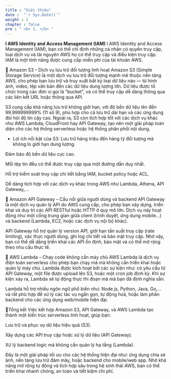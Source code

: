 ```yaml
---
title : "Giới thiệu"
date :  "`r Sys.Date()`" 
weight : 1 
chapter : false
pre : " <b> 1. </b> "
---
```

**l AWS Identity and Access Management (IAM)** l AWS Identity and Access Management (IAM), bạn có thể chỉ định những cá nhân có quyền truy cập, loại dịch vụ và tài nguyên AWS họ có thể truy cập và điều kiện truy cập. IAM là một tính năng được cung cấp miễn phí của tài khoản AWS. 


🔹 Amazon S3 – Dịch vụ lưu trữ đối tượng linh hoạt
Amazon S3 (Simple Storage Service) là một dịch vụ lưu trữ đối tượng mạnh mẽ thuộc nền tảng AWS, cho phép bạn lưu trữ và truy xuất bất kỳ loại dữ liệu nào — từ hình ảnh, video, tệp văn bản đến các dữ liệu dung lượng lớn.
Dữ liệu được tổ chức trong các đơn vị gọi là "bucket", và có thể truy cập dễ dàng thông qua các liên kết URL hoặc thông qua API.

S3 cung cấp khả năng lưu trữ không giới hạn, với độ bền dữ liệu lên đến 99.999999999% (11 số 9), phù hợp cho cả lưu trữ dài hạn và các ứng dụng đòi hỏi độ tin cậy cao. Ngoài ra, S3 còn tích hợp tốt với các dịch vụ khác như AWS Lambda, CloudFront hay API Gateway, tạo nên một giải pháp toàn diện cho các hệ thống serverless hoặc hệ thống phân phối nội dung.

- Lợi ích nổi bật của S3:
Lưu trữ hàng triệu đến hàng tỷ đối tượng mà không lo giới hạn dung lượng.

Đảm bảo độ bền dữ liệu cực cao.

Mỗi tệp tin đều có thể được truy cập qua một đường dẫn duy nhất.

Hỗ trợ kiểm soát truy cập chi tiết bằng IAM, bucket policy hoặc ACL.

Dễ dàng tích hợp với các dịch vụ khác trong AWS như Lambda, Athena, API Gateway,…

🔹 Amazon API Gateway – Cầu nối giữa người dùng và backend
API Gateway là một dịch vụ quản lý API do AWS cung cấp, cho phép bạn xây dựng, triển khai và duy trì các API RESTful hoặc HTTP ở quy mô lớn.
Dịch vụ này hoạt động như một cổng trung gian giữa client (trình duyệt, ứng dụng mobile...) và backend (Lambda, EC2, hoặc các dịch vụ nội bộ khác).

API Gateway hỗ trợ quản lý version API, giới hạn tần suất truy cập (rate limiting), xác thực người dùng, ghi log chi tiết và bảo mật truy cập. Nhờ vậy, bạn có thể dễ dàng triển khai các API ổn định, bảo mật và có thể mở rộng theo nhu cầu thực tế.

🔹 AWS Lambda – Chạy code không cần máy chủ
AWS Lambda là dịch vụ điện toán serverless cho phép bạn chạy mã mà không cần triển khai hoặc quản lý máy chủ.
Lambda được kích hoạt bởi các sự kiện như: có yêu cầu từ API Gateway, một file được upload lên S3, hoặc một cron job định kỳ. Khi sự kiện xảy ra, Lambda sẽ tự động thực thi đoạn mã mà bạn đã định nghĩa sẵn.

Lambda hỗ trợ nhiều ngôn ngữ phổ biến như: Node.js, Python, Java, Go,... và rất phù hợp để xử lý các tác vụ ngắn gọn, tự động hoá, hoặc làm phần backend cho các ứng dụng web/mobile hiện đại.

 🔹Tổng kết
Việc kết hợp Amazon S3, API Gateway, và AWS Lambda tạo thành một kiến trúc serverless linh hoạt, giúp bạn:

Lưu trữ và phục vụ dữ liệu hiệu quả (S3).

Xây dựng các API truy cập hoặc xử lý dữ liệu (API Gateway).

Xử lý backend logic mà không cần quản lý hạ tầng (Lambda).

Đây là một giải pháp tối ưu cho các hệ thống hiện đại như: ứng dụng chia sẻ ảnh, nền tảng lưu trữ đám mây, hoặc backend cho mobile/web app. Nhờ khả năng mở rộng tự động và tích hợp sâu trong hệ sinh thái AWS, bạn có thể triển khai nhanh chóng, an toàn và tiết kiệm chi phí.

